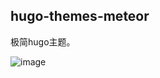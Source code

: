 ## hugo-themes-meteor

极简hugo主题。

![image](https://imgbed.netlify.app/images/image.5qxb6uiblbw0.png)